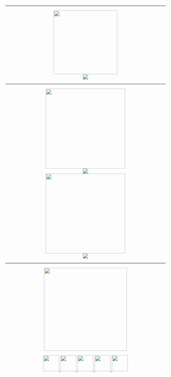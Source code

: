 
---

<div id="header"align="center">
	<img src="https://i.ibb.co/3FdHqT4/my-Trophies.png"width="200"/>
</div>
<div id="header"align="center">
	<img src="https://github-profile-trophy.vercel.app/?username=Soooooovenok&theme=onestar&no-bg=true&no-frame=true">
</div>

---

<div id="header"align="center">
	<img src="https://i.ibb.co/1Rtpbjv/myStats.png"width="250"/>
</div>
<div id="header"align="center">
	<img src="http://github-readme-streak-stats.herokuapp.com?user=Soooooovenok&theme=github-dark-blue&hide_border=true&locale=ru&date_format=j%20M%5B%20Y%5D">
</div>

<div id="header"align="center">
	<img src="https://i.ibb.co/R7HdBtf/mystats2.png"width="250"/>
</div>
<div align="center">
	<img src="https://github-readme-stats.vercel.app/api?username=Soooooovenok&show_icons=true&theme=github_dark&locale=ru&hide_border=true&no-bg=true">
</div>

---

<div align="center">
	<img align="center" src="https://i.ibb.co/SBkfRzW/contact-Me.png"width="260"/><p>
		<a href="https://discordapp.com/users/425332814393638912/">
			<img src="https://i.ibb.co/T1JSyjF/Discord.png"width="50"/>
			<a href="https://steamcommunity.com/id/Sovthought/">
				<img src="https://i.ibb.co/R2bsF1x/steam.png"width="50"/>
				<a href="https://t.me/Sovenokfromourworld">
					<img src="https://i.ibb.co/Rh6J94D/Telegram.png"width="50"/>
					<a href="https://ru.pinterest.com/Sov_though/">
						<img src="https://i.ibb.co/nkJ3Ybp/Pinterest.png"width="50"/>
						<a href="https://soundcloud.com/sovenok-834480361">
							<img src="https://i.ibb.co/25jbK5z/Soundcloud.png"width="50"/>
						</div>
